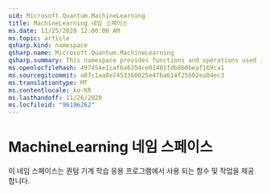 ```yaml
---
uid: Microsoft.Quantum.MachineLearning
title: MachineLearning 네임 스페이스
ms.date: 11/25/2020 12:00:00 AM
ms.topic: article
qsharp.kind: namespace
qsharp.name: Microsoft.Quantum.MachineLearning
qsharp.summary: This namespace provides functions and operations used in quantum machine learning applications.
ms.openlocfilehash: 497454e1cafba6354ce01401fdb8b0beaf169ca1
ms.sourcegitcommit: a87c1aa8e7453360025e47ba614f25b02ea84ec3
ms.translationtype: MT
ms.contentlocale: ko-KR
ms.lasthandoff: 11/26/2020
ms.locfileid: "96196262"
---
```

# <a name="microsoftquantummachinelearning-namespace"></a>MachineLearning 네임 스페이스

이 네임 스페이스는 퀀텀 기계 학습 응용 프로그램에서 사용 되는 함수 및 작업을 제공 합니다.

